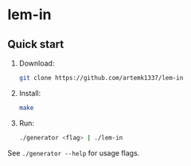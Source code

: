 # lem-in

## Quick start

1. Download:
    ```bash
    git clone https://github.com/artemk1337/lem-in
    ```
1. Install:
    ```bash
    make
    ```
1. Run:
    ```bash
    ./generator <flag> | ./lem-in
    ```

See `./generator --help` for usage flags.

